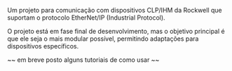 Um projeto para comunicação com dispositivos CLP/IHM da Rockwell que suportam o protocolo EtherNet/IP (Industrial Protocol).

O projeto está em fase final de desenvolvimento, mas o objetivo principal é que ele seja o mais modular possível, permitindo adaptações para dispositivos específicos.

~~ em breve posto alguns tutoriais de como usar ~~
